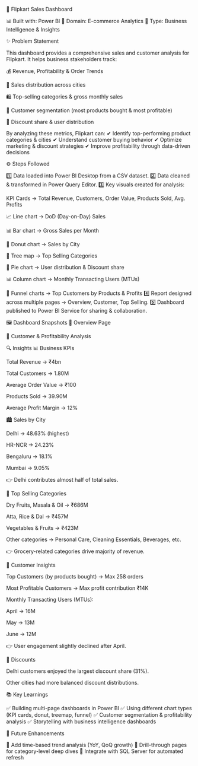 🛒 Flipkart Sales Dashboard

📊 Built with: Power BI
📂 Domain: E-commerce Analytics
🔗 Type: Business Intelligence & Insights

✨ Problem Statement

This dashboard provides a comprehensive sales and customer analysis for Flipkart. It helps business stakeholders track:

💰 Revenue, Profitability & Order Trends

📍 Sales distribution across cities

🛍️ Top-selling categories & gross monthly sales

👤 Customer segmentation (most products bought & most profitable)

🎁 Discount share & user distribution

By analyzing these metrics, Flipkart can:
✔ Identify top-performing product categories & cities
✔ Understand customer buying behavior
✔ Optimize marketing & discount strategies
✔ Improve profitability through data-driven decisions

⚙️ Steps Followed

1️⃣ Data loaded into Power BI Desktop from a CSV dataset.
2️⃣ Data cleaned & transformed in Power Query Editor.
3️⃣ Key visuals created for analysis:

KPI Cards → Total Revenue, Customers, Order Value, Products Sold, Avg. Profits

📈 Line chart → DoD (Day-on-Day) Sales

📊 Bar chart → Gross Sales per Month

🍩 Donut chart → Sales by City

🌳 Tree map → Top Selling Categories

🥧 Pie chart → User distribution & Discount share

📊 Column chart → Monthly Transacting Users (MTUs)

🔻 Funnel charts → Top Customers by Products & Profits
4️⃣ Report designed across multiple pages → Overview, Customer, Top Selling.
5️⃣ Dashboard published to Power BI Service for sharing & collaboration.

🖼️ Dashboard Snapshots
📌 Overview Page

👥 Customer & Profitability Analysis

🔍 Insights
📊 Business KPIs

Total Revenue → ₹4bn

Total Customers → 1.80M

Average Order Value → ₹100

Products Sold → 39.90M

Average Profit Margin → 12%

🏙️ Sales by City

Delhi → 48.63% (highest)

HR-NCR → 24.23%

Bengaluru → 18.1%

Mumbai → 9.05%

👉 Delhi contributes almost half of total sales.

🛒 Top Selling Categories

Dry Fruits, Masala & Oil → ₹686M

Atta, Rice & Dal → ₹457M

Vegetables & Fruits → ₹423M

Other categories → Personal Care, Cleaning Essentials, Beverages, etc.

👉 Grocery-related categories drive majority of revenue.

👥 Customer Insights

Top Customers (by products bought) → Max 258 orders

Most Profitable Customers → Max profit contribution ₹14K

Monthly Transacting Users (MTUs):

April → 16M

May → 13M

June → 12M

👉 User engagement slightly declined after April.

🎁 Discounts

Delhi customers enjoyed the largest discount share (31%).

Other cities had more balanced discount distributions.

📚 Key Learnings

✅ Building multi-page dashboards in Power BI
✅ Using different chart types (KPI cards, donut, treemap, funnel)
✅ Customer segmentation & profitability analysis
✅ Storytelling with business intelligence dashboards

🚀 Future Enhancements

🔹 Add time-based trend analysis (YoY, QoQ growth)
🔹 Drill-through pages for category-level deep dives
🔹 Integrate with SQL Server for automated refresh
